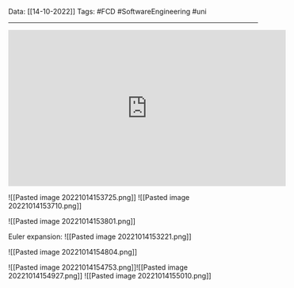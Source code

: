 Data: [[14-10-2022]]
Tags: #FCD #SoftwareEngineering #uni 

---

<iframe width="560" height="315" src="https://www.youtube.com/embed/xh5pLY3f6H8" title="YouTube video player" frameborder="0" allow="accelerometer; autoplay; clipboard-write; encrypted-media; gyroscope; picture-in-picture" allowfullscreen></iframe>

![[Pasted image 20221014153725.png]]
![[Pasted image 20221014153710.png]]

![[Pasted image 20221014153801.png]]

Euler expansion:
![[Pasted image 20221014153221.png]]

![[Pasted image 20221014154804.png]]

![[Pasted image 20221014154753.png]]![[Pasted image 20221014154927.png]]
![[Pasted image 20221014155010.png]]
